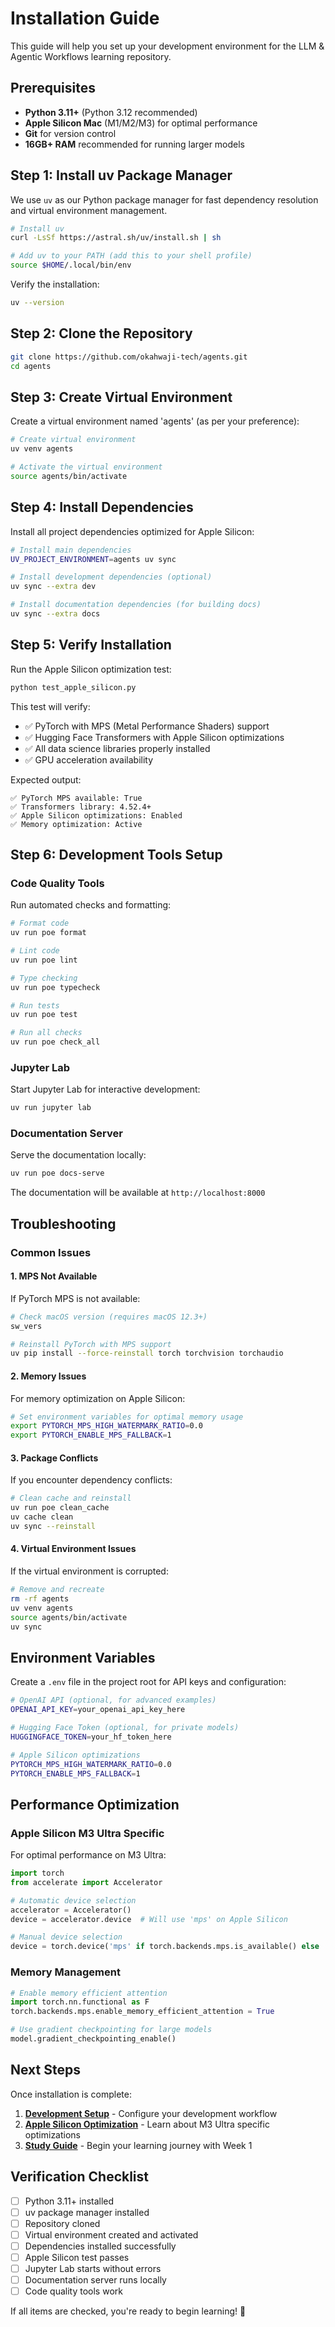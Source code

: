 # Installation Guide

This guide will help you set up your development environment for the LLM & Agentic Workflows learning repository.

## Prerequisites

- **Python 3.11+** (Python 3.12 recommended)
- **Apple Silicon Mac** (M1/M2/M3) for optimal performance
- **Git** for version control
- **16GB+ RAM** recommended for running larger models

## Step 1: Install uv Package Manager

We use `uv` as our Python package manager for fast dependency resolution and virtual environment management.

```bash
# Install uv
curl -LsSf https://astral.sh/uv/install.sh | sh

# Add uv to your PATH (add this to your shell profile)
source $HOME/.local/bin/env
```

Verify the installation:

```bash
uv --version
```

## Step 2: Clone the Repository

```bash
git clone https://github.com/okahwaji-tech/agents.git
cd agents
```

## Step 3: Create Virtual Environment

Create a virtual environment named 'agents' (as per your preference):

```bash
# Create virtual environment
uv venv agents

# Activate the virtual environment
source agents/bin/activate
```

## Step 4: Install Dependencies

Install all project dependencies optimized for Apple Silicon:

```bash
# Install main dependencies
UV_PROJECT_ENVIRONMENT=agents uv sync

# Install development dependencies (optional)
uv sync --extra dev

# Install documentation dependencies (for building docs)
uv sync --extra docs
```

## Step 5: Verify Installation

Run the Apple Silicon optimization test:

```bash
python test_apple_silicon.py
```

This test will verify:

- ✅ PyTorch with MPS (Metal Performance Shaders) support
- ✅ Hugging Face Transformers with Apple Silicon optimizations
- ✅ All data science libraries properly installed
- ✅ GPU acceleration availability

Expected output:
```
✅ PyTorch MPS available: True
✅ Transformers library: 4.52.4+
✅ Apple Silicon optimizations: Enabled
✅ Memory optimization: Active
```

## Step 6: Development Tools Setup

### Code Quality Tools

Run automated checks and formatting:

```bash
# Format code
uv run poe format

# Lint code
uv run poe lint

# Type checking
uv run poe typecheck

# Run tests
uv run poe test

# Run all checks
uv run poe check_all
```

### Jupyter Lab

Start Jupyter Lab for interactive development:

```bash
uv run jupyter lab
```

### Documentation Server

Serve the documentation locally:

```bash
uv run poe docs-serve
```

The documentation will be available at `http://localhost:8000`

## Troubleshooting

### Common Issues

#### 1. MPS Not Available

If PyTorch MPS is not available:

```bash
# Check macOS version (requires macOS 12.3+)
sw_vers

# Reinstall PyTorch with MPS support
uv pip install --force-reinstall torch torchvision torchaudio
```

#### 2. Memory Issues

For memory optimization on Apple Silicon:

```bash
# Set environment variables for optimal memory usage
export PYTORCH_MPS_HIGH_WATERMARK_RATIO=0.0
export PYTORCH_ENABLE_MPS_FALLBACK=1
```

#### 3. Package Conflicts

If you encounter dependency conflicts:

```bash
# Clean cache and reinstall
uv run poe clean_cache
uv cache clean
uv sync --reinstall
```

#### 4. Virtual Environment Issues

If the virtual environment is corrupted:

```bash
# Remove and recreate
rm -rf agents
uv venv agents
source agents/bin/activate
uv sync
```

## Environment Variables

Create a `.env` file in the project root for API keys and configuration:

```bash
# OpenAI API (optional, for advanced examples)
OPENAI_API_KEY=your_openai_api_key_here

# Hugging Face Token (optional, for private models)
HUGGINGFACE_TOKEN=your_hf_token_here

# Apple Silicon optimizations
PYTORCH_MPS_HIGH_WATERMARK_RATIO=0.0
PYTORCH_ENABLE_MPS_FALLBACK=1
```

## Performance Optimization

### Apple Silicon M3 Ultra Specific

For optimal performance on M3 Ultra:

```python
import torch
from accelerate import Accelerator

# Automatic device selection
accelerator = Accelerator()
device = accelerator.device  # Will use 'mps' on Apple Silicon

# Manual device selection
device = torch.device('mps' if torch.backends.mps.is_available() else 'cpu')
```

### Memory Management

```python
# Enable memory efficient attention
import torch.nn.functional as F
torch.backends.mps.enable_memory_efficient_attention = True

# Use gradient checkpointing for large models
model.gradient_checkpointing_enable()
```

## Next Steps

Once installation is complete:

1. **[Development Setup](development-setup.md)** - Configure your development workflow
2. **[Apple Silicon Optimization](apple-silicon.md)** - Learn about M3 Ultra specific optimizations
3. **[Study Guide](../study-guide/index.md)** - Begin your learning journey with Week 1

## Verification Checklist

- [ ] Python 3.11+ installed
- [ ] uv package manager installed
- [ ] Repository cloned
- [ ] Virtual environment created and activated
- [ ] Dependencies installed successfully
- [ ] Apple Silicon test passes
- [ ] Jupyter Lab starts without errors
- [ ] Documentation server runs locally
- [ ] Code quality tools work

If all items are checked, you're ready to begin learning! 🚀
